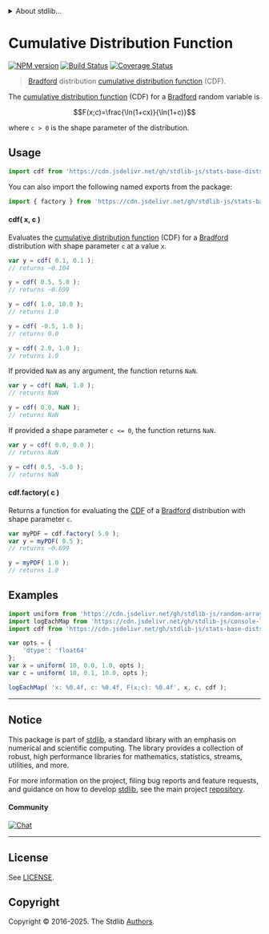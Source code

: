 <!--

@license Apache-2.0

Copyright (c) 2025 The Stdlib Authors.

Licensed under the Apache License, Version 2.0 (the "License");
you may not use this file except in compliance with the License.
You may obtain a copy of the License at

   http://www.apache.org/licenses/LICENSE-2.0

Unless required by applicable law or agreed to in writing, software
distributed under the License is distributed on an "AS IS" BASIS,
WITHOUT WARRANTIES OR CONDITIONS OF ANY KIND, either express or implied.
See the License for the specific language governing permissions and
limitations under the License.

-->


<details>
  <summary>
    About stdlib...
  </summary>
  <p>We believe in a future in which the web is a preferred environment for numerical computation. To help realize this future, we've built stdlib. stdlib is a standard library, with an emphasis on numerical and scientific computation, written in JavaScript (and C) for execution in browsers and in Node.js.</p>
  <p>The library is fully decomposable, being architected in such a way that you can swap out and mix and match APIs and functionality to cater to your exact preferences and use cases.</p>
  <p>When you use stdlib, you can be absolutely certain that you are using the most thorough, rigorous, well-written, studied, documented, tested, measured, and high-quality code out there.</p>
  <p>To join us in bringing numerical computing to the web, get started by checking us out on <a href="https://github.com/stdlib-js/stdlib">GitHub</a>, and please consider <a href="https://opencollective.com/stdlib">financially supporting stdlib</a>. We greatly appreciate your continued support!</p>
</details>

# Cumulative Distribution Function

[![NPM version][npm-image]][npm-url] [![Build Status][test-image]][test-url] [![Coverage Status][coverage-image]][coverage-url] <!-- [![dependencies][dependencies-image]][dependencies-url] -->

> [Bradford][bradford-distribution] distribution [cumulative distribution function][cdf] (CDF).

<section class="intro">

The [cumulative distribution function][cdf] (CDF) for a [Bradford][bradford-distribution] random variable is

<!-- <equation class="equation" label="eq:bradford_cdf" align="center" raw="F(x;c)=\frac{\ln(1+cx)}{\ln(1+c)}" alt="Cumulative distribution function (CDF) for a Bradford distribution."> -->

```math
F(x;c)=\frac{\ln(1+cx)}{\ln(1+c)}
```

<!-- <div class="equation" align="center" data-raw-text="F(x;c)=\frac{\ln(1+cx)}{\ln(1+c)}" data-equation="eq:bradford_cdf">
    <img src="https://cdn.jsdelivr.net/gh/stdlib-js/stdlib@51534079fef45e990850102147e8945fb023d1d0/lib/node_modules/@stdlib/stats/base/dists/bradford/cdf/docs/img/equation_bradford_cdf.svg" alt="Cumulative distribution function (CDF) for a Bradford distribution.">
    <br>
</div> -->

<!-- </equation> -->

where `c > 0` is the shape parameter of the distribution.

</section>

<!-- /.intro -->



<section class="usage">

## Usage

```javascript
import cdf from 'https://cdn.jsdelivr.net/gh/stdlib-js/stats-base-dists-bradford-cdf@deno/mod.js';
```

You can also import the following named exports from the package:

```javascript
import { factory } from 'https://cdn.jsdelivr.net/gh/stdlib-js/stats-base-dists-bradford-cdf@deno/mod.js';
```

#### cdf( x, c )

Evaluates the [cumulative distribution function][cdf] (CDF) for a [Bradford][bradford-distribution] distribution with shape parameter `c` at a value `x`.

```javascript
var y = cdf( 0.1, 0.1 );
// returns ~0.104

y = cdf( 0.5, 5.0 );
// returns ~0.699

y = cdf( 1.0, 10.0 );
// returns 1.0

y = cdf( -0.5, 1.0 );
// returns 0.0

y = cdf( 2.0, 1.0 );
// returns 1.0
```

If provided `NaN` as any argument, the function returns `NaN`.

```javascript
var y = cdf( NaN, 1.0 );
// returns NaN

y = cdf( 0.0, NaN );
// returns NaN
```

If provided a shape parameter `c <= 0`, the function returns `NaN`.

```javascript
var y = cdf( 0.0, 0.0 );
// returns NaN

y = cdf( 0.5, -5.0 );
// returns NaN
```

#### cdf.factory( c )

Returns a function for evaluating the [CDF][cdf] of a [Bradford][bradford-distribution] distribution with shape parameter `c`.

```javascript
var myPDF = cdf.factory( 5.0 );
var y = myPDF( 0.5 );
// returns ~0.699

y = myPDF( 1.0 );
// returns 1.0
```

</section>

<!-- /.usage -->

<section class="examples">

## Examples

<!-- eslint no-undef: "error" -->

```javascript
import uniform from 'https://cdn.jsdelivr.net/gh/stdlib-js/random-array-uniform@deno/mod.js';
import logEachMap from 'https://cdn.jsdelivr.net/gh/stdlib-js/console-log-each-map@deno/mod.js';
import cdf from 'https://cdn.jsdelivr.net/gh/stdlib-js/stats-base-dists-bradford-cdf@deno/mod.js';

var opts = {
    'dtype': 'float64'
};
var x = uniform( 10, 0.0, 1.0, opts );
var c = uniform( 10, 0.1, 10.0, opts );

logEachMap( 'x: %0.4f, c: %0.4f, F(x;c): %0.4f', x, c, cdf );
```

</section>

<!-- /.examples -->

<!-- C interface documentation. -->



<!-- Section for related `stdlib` packages. Do not manually edit this section, as it is automatically populated. -->

<section class="related">

</section>

<!-- /.related -->

<!-- Section for all links. Make sure to keep an empty line after the `section` element and another before the `/section` close. -->


<section class="main-repo" >

* * *

## Notice

This package is part of [stdlib][stdlib], a standard library with an emphasis on numerical and scientific computing. The library provides a collection of robust, high performance libraries for mathematics, statistics, streams, utilities, and more.

For more information on the project, filing bug reports and feature requests, and guidance on how to develop [stdlib][stdlib], see the main project [repository][stdlib].

#### Community

[![Chat][chat-image]][chat-url]

---

## License

See [LICENSE][stdlib-license].


## Copyright

Copyright &copy; 2016-2025. The Stdlib [Authors][stdlib-authors].

</section>

<!-- /.stdlib -->

<!-- Section for all links. Make sure to keep an empty line after the `section` element and another before the `/section` close. -->

<section class="links">

[npm-image]: http://img.shields.io/npm/v/@stdlib/stats-base-dists-bradford-cdf.svg
[npm-url]: https://npmjs.org/package/@stdlib/stats-base-dists-bradford-cdf

[test-image]: https://github.com/stdlib-js/stats-base-dists-bradford-cdf/actions/workflows/test.yml/badge.svg?branch=main
[test-url]: https://github.com/stdlib-js/stats-base-dists-bradford-cdf/actions/workflows/test.yml?query=branch:main

[coverage-image]: https://img.shields.io/codecov/c/github/stdlib-js/stats-base-dists-bradford-cdf/main.svg
[coverage-url]: https://codecov.io/github/stdlib-js/stats-base-dists-bradford-cdf?branch=main

<!--

[dependencies-image]: https://img.shields.io/david/stdlib-js/stats-base-dists-bradford-cdf.svg
[dependencies-url]: https://david-dm.org/stdlib-js/stats-base-dists-bradford-cdf/main

-->

[chat-image]: https://img.shields.io/gitter/room/stdlib-js/stdlib.svg
[chat-url]: https://app.gitter.im/#/room/#stdlib-js_stdlib:gitter.im

[stdlib]: https://github.com/stdlib-js/stdlib

[stdlib-authors]: https://github.com/stdlib-js/stdlib/graphs/contributors

[umd]: https://github.com/umdjs/umd
[es-module]: https://developer.mozilla.org/en-US/docs/Web/JavaScript/Guide/Modules

[deno-url]: https://github.com/stdlib-js/stats-base-dists-bradford-cdf/tree/deno
[deno-readme]: https://github.com/stdlib-js/stats-base-dists-bradford-cdf/blob/deno/README.md
[umd-url]: https://github.com/stdlib-js/stats-base-dists-bradford-cdf/tree/umd
[umd-readme]: https://github.com/stdlib-js/stats-base-dists-bradford-cdf/blob/umd/README.md
[esm-url]: https://github.com/stdlib-js/stats-base-dists-bradford-cdf/tree/esm
[esm-readme]: https://github.com/stdlib-js/stats-base-dists-bradford-cdf/blob/esm/README.md
[branches-url]: https://github.com/stdlib-js/stats-base-dists-bradford-cdf/blob/main/branches.md

[stdlib-license]: https://raw.githubusercontent.com/stdlib-js/stats-base-dists-bradford-cdf/main/LICENSE

[cdf]: https://en.wikipedia.org/wiki/Cumulative_distribution_function

[bradford-distribution]: https://en.wikipedia.org/wiki/Bradford%27s_law

</section>

<!-- /.links -->
